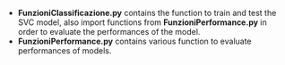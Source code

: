 - **FunzioniClassificazione.py** contains the function to train and test the SVC model, also import functions from **FunzioniPerformance.py** in order to evaluate the performances of the model.
- **FunzioniPerformance.py** contains various function  to evaluate  performances of  models.
